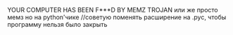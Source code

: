 YOUR COMPUTER HAS BEEN F***D BY MEMZ TROJAN или же просто мемз но на python'чике
//советую поменять расширение на .pyc, чтобы программу нельзя было закрыть
